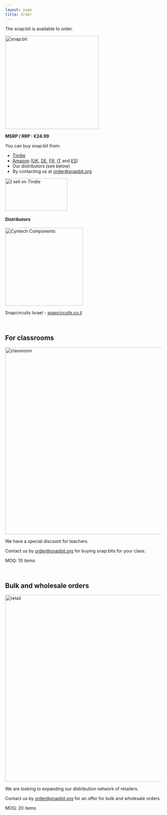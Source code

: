 ```yaml
---
layout: page
title: Order
---
```


The snap:bit is available to order.

<img src="{{site.baseurl}}/assets/images/snap-bit-top.jpg" alt="snap:bit" width="300"/>

__MSRP / RRP : €24.99__

You can buy snap:bit from:
* <a href="https://www.tindie.com/products/snapbit/snapbit-microbit-adapter-for-snap-circuits/">Tindie</a>
* <a href="https://www.amazon.co.uk/dp/B07Y64F2N6/">Amazon</a> (<a href="https://www.amazon.co.uk/dp/B07Y64F2N6/">UK</a>, <a href="https://www.amazon.de/dp/B07Y64F2N6/">DE</a>, <a href="https://www.amazon.fr/dp/B07Y64F2N6/">FR</a>, <a href="https://www.amazon.it/dp/B07Y64F2N6/">IT</a> and <a href="https://www.amazon.es/dp/B07Y64F2N6/">ES</a>)
* Our distributors (see below)
* By contacting us at [order@snapbit.org](mailto:order@snapbit.org)

<a href="https://www.tindie.com/products/snapbit/snapbit-microbit-adapter-for-snap-circuits/?ref=offsite_badges&utm_source=sellers_snapbit&utm_medium=badges&utm_campaign=badge_large"><img src="https://d2ss6ovg47m0r5.cloudfront.net/badges/tindie-larges.png" alt="I sell on Tindie" width="200" height="104"></a>

#### Distributors

<a href="https://shop.cyntech.co.uk/"><img src="../assets/images/distributor-cyntech.png" alt="Cyntech Components" width="250"></a>

Snapcircuits Israel - [snapcircuits.co.il](https://snapcircuits.co.il/product/snapbit/)

<br>

<a name="classrooms"/>

For classrooms
--------------

<img src="{{site.baseurl}}/assets/images/classroom.jpg" alt="classroom" width="600"/>

We have a special discount for teachers.

Contact us by [order@snapbit.org](mailto:order@snapbit.org) for buying snap:bits for your class.

MOQ: 10 items

<br>

<a name="retail"/>

Bulk and wholesale orders
--------------------------

<img src="{{site.baseurl}}/assets/images/store.jpg" alt="retail" width="600"/>

We are looking to expanding our distribution network of retailers.

Contact us by [order@snapbit.org](mailto:order@snapbit.org) for an offer for bulk and wholesale orders.

MOQ: 20 items